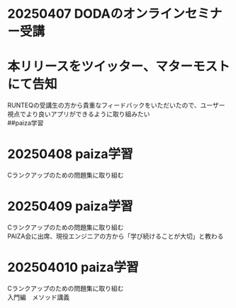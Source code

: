 # 20250407 DODAのオンラインセミナー受講<br>
# 本リリースをツイッター、マターモストにて告知<br>
RUNTEQの受講生の方から貴重なフィードバックをいただいたので、ユーザー視点でより良いアプリができるように取り組みたい<br>
##paiza学習<br>


# 20250408 paiza学習<br>
Cランクアップのための問題集に取り組む<br>

# 20250409 paiza学習<br>
Cランクアップのための問題集に取り組む<br>
PAIZA会に出席、現役エンジニアの方から「学び続けることが大切」と教わる<br>

# 202504010 paiza学習<br>
Cランクアップのための問題集に取り組む<br>
入門編　メソッド講義<br>
